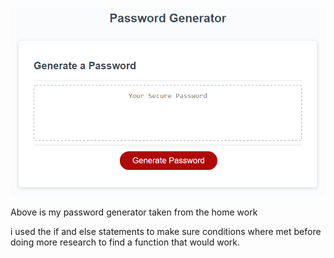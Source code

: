 ![The Password Generator application displays a red button to "Generate Password".](./Assets/03-javascript-homework-demo.png)


Above is my password generator taken from the home work

i used the if and else statements to make sure conditions
where met before doing more research to find a function that would work.

